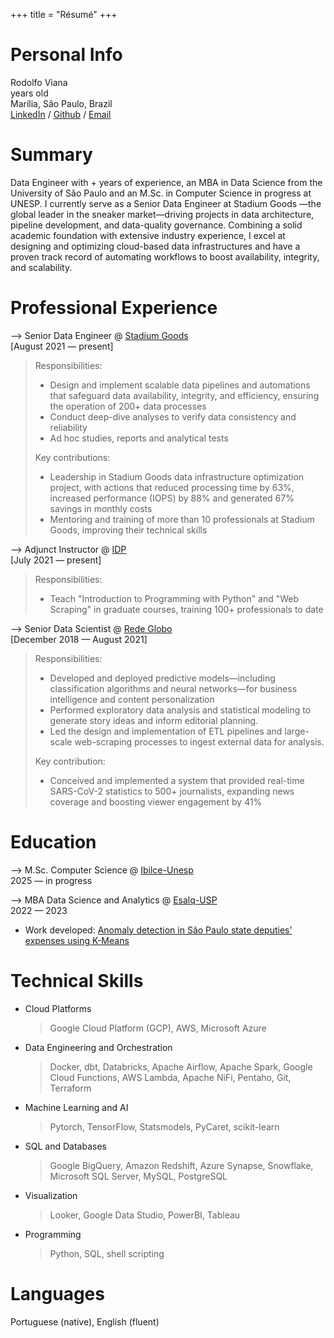 +++
title = "Résumé"
+++

# Personal Info

Rodolfo Viana<br />
<span id="age"></span> years old<br />
Marília, São Paulo, Brazil<br />
[LinkedIn](https://www.linkedin.com/in/rodolfoviana/) / [Github](https://github.com/rodolfo-viana) / [Email](mailto:eu@rodolfoviana.com.br)

# Summary

Data Engineer with <span id="working-age"></span>+ years of experience, an MBA in Data Science from the University of São Paulo and an M.Sc. in Computer Science in progress at UNESP. I currently serve as a Senior Data Engineer at Stadium Goods —the global leader in the sneaker market—driving projects in data architecture, pipeline development, and data-quality governance. Combining a solid academic foundation with extensive industry experience, I excel at designing and optimizing cloud-based data infrastructures and have a proven track record of automating workflows to boost availability, integrity, and scalability.

# Professional Experience

⟶ Senior Data Engineer @ [Stadium Goods](https://www.stadiumgoods.com/)<br />
[August 2021 &mdash; present]

> Responsibilities:
> 
> - Design and implement scalable data pipelines and automations that safeguard data availability, integrity, and efficiency, ensuring the operation of 200+ data processes
> - Conduct deep-dive analyses to verify data consistency and reliability
> - Ad hoc studies, reports and analytical tests
> 
> Key contributions:
> 
> - Leadership in Stadium Goods data infrastructure optimization project, with actions that reduced processing time by 63%, increased performance (IOPS) by 88% and generated 67% savings in monthly costs
> - Mentoring and training of more than 10 professionals at Stadium Goods, improving their technical skills

⟶ Adjunct Instructor @ [IDP](https://www.idp.edu.br/techschool/mba-jornalismo-de-dados/)<br />
[July 2021 &mdash; present]

> Responsibilities: 
> 
> - Teach "Introduction to Programming with Python" and "Web Scraping" in graduate courses, training 100+ professionals to date

⟶ Senior Data Scientist @ [Rede Globo](https://redeglobo.globo.com/)<br />
[December 2018 &mdash; August 2021]

> Responsibilities:
> 
> - Developed and deployed predictive models—including classification algorithms and neural networks—for business intelligence and content personalization
> - Performed exploratory data analysis and statistical modeling to generate story ideas and inform editorial planning.
> - Led the design and implementation of ETL pipelines and large-scale web-scraping processes to ingest external data for analysis.
> 
> Key contribution:
> 
> - Conceived and implemented a system that provided real-time SARS-CoV-2 statistics to 500+ journalists, expanding news coverage and boosting viewer engagement by 41%

# Education

⟶ M.Sc. Computer Science @ [Ibilce-Unesp](https://www.ibilce.unesp.br/)<br />
2025 &mdash; in progress

⟶ MBA Data Science and Analytics @ [Esalq-USP](https://www.esalq.usp.br/)<br />
2022 &mdash; 2023<br />
- Work developed: [Anomaly detection in São Paulo state deputies' expenses using K-Means](/en/projetos/alesp-kmeans)

# Technical Skills

- Cloud Platforms
    > Google Cloud Platform (GCP), AWS, Microsoft Azure

- Data Engineering and Orchestration
    > Docker, dbt, Databricks, Apache Airflow, Apache Spark, Google Cloud Functions, AWS Lambda, Apache NiFi, Pentaho, Git, Terraform

- Machine Learning and AI
    > Pytorch, TensorFlow, Statsmodels, PyCaret, scikit-learn

- SQL and Databases
    > Google BigQuery, Amazon Redshift, Azure Synapse, Snowflake, Microsoft SQL Server, MySQL, PostgreSQL

- Visualization
    > Looker, Google Data Studio, PowerBI, Tableau

- Programming
    > Python, SQL, shell scripting

# Languages

Portuguese (native), English (fluent)

<script>
    document.addEventListener("DOMContentLoaded", () => {
      const today = new Date();
      const birthdate = new Date(1981, 2, 17);
      const start = new Date(2018, 0, 1);

      function yearsSince(d) {
        let y = today.getFullYear() - d.getFullYear();
        const m = today.getMonth() - d.getMonth();
        if (m < 0 || (m === 0 && today.getDate() < d.getDate())) y--;
        return y;
      }

      document.getElementById("age").textContent = yearsSince(birthdate);
      document.getElementById("working-age").textContent = yearsSince(start);
    });
</script>
